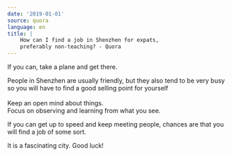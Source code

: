 ```yaml
---
date: '2019-01-01'
source: quora
language: en
title: |
    How can I find a job in Shenzhen for expats,
    preferably non-teaching? - Quora
---
```


If you can, take a plane and get there.

People in Shenzhen are usually friendly, but they also tend to be very
busy so you will have to find a good selling point for yourself\
\
Keep an open mind about things.\
Focus on observing and learning from what you see.

If you can get up to speed and keep meeting people, chances are that you
will find a job of some sort.

It is a fascinating city. Good luck!
